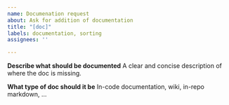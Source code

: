 ```yaml
---
name: Documenation request
about: Ask for addition of documentation
title: "[doc]"
labels: documentation, sorting
assignees: ''

---
```


**Describe what should be documented**
A clear and concise description of where the doc is missing.

**What type of doc should it be**
In-code documentation, wiki, in-repo markdown, ...
